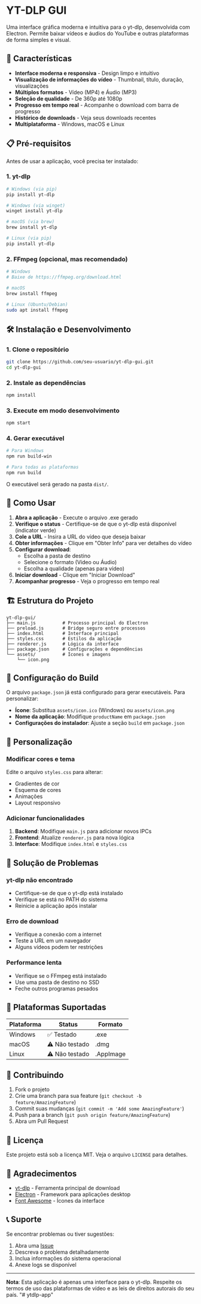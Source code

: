 # YT-DLP GUI

Uma interface gráfica moderna e intuitiva para o yt-dlp, desenvolvida com Electron. Permite baixar vídeos e áudios do YouTube e outras plataformas de forma simples e visual.

## 🚀 Características

- **Interface moderna e responsiva** - Design limpo e intuitivo
- **Visualização de informações do vídeo** - Thumbnail, título, duração, visualizações
- **Múltiplos formatos** - Vídeo (MP4) e Áudio (MP3)
- **Seleção de qualidade** - De 360p até 1080p
- **Progresso em tempo real** - Acompanhe o download com barra de progresso
- **Histórico de downloads** - Veja seus downloads recentes
- **Multiplataforma** - Windows, macOS e Linux

## 📋 Pré-requisitos

Antes de usar a aplicação, você precisa ter instalado:

### 1. yt-dlp

```bash
# Windows (via pip)
pip install yt-dlp

# Windows (via winget)
winget install yt-dlp

# macOS (via brew)
brew install yt-dlp

# Linux (via pip)
pip install yt-dlp
```

### 2. FFmpeg (opcional, mas recomendado)

```bash
# Windows
# Baixe de https://ffmpeg.org/download.html

# macOS
brew install ffmpeg

# Linux (Ubuntu/Debian)
sudo apt install ffmpeg
```

## 🛠️ Instalação e Desenvolvimento

### 1. Clone o repositório

```bash
git clone https://github.com/seu-usuario/yt-dlp-gui.git
cd yt-dlp-gui
```

### 2. Instale as dependências

```bash
npm install
```

### 3. Execute em modo desenvolvimento

```bash
npm start
```

### 4. Gerar executável

```bash
# Para Windows
npm run build-win

# Para todas as plataformas
npm run build
```

O executável será gerado na pasta `dist/`.

## 📖 Como Usar

1. **Abra a aplicação** - Execute o arquivo .exe gerado
2. **Verifique o status** - Certifique-se de que o yt-dlp está disponível (indicator verde)
3. **Cole a URL** - Insira a URL do vídeo que deseja baixar
4. **Obter informações** - Clique em "Obter Info" para ver detalhes do vídeo
5. **Configurar download**:
   - Escolha a pasta de destino
   - Selecione o formato (Vídeo ou Áudio)
   - Escolha a qualidade (apenas para vídeo)
6. **Iniciar download** - Clique em "Iniciar Download"
7. **Acompanhar progresso** - Veja o progresso em tempo real

## 🏗️ Estrutura do Projeto

```
yt-dlp-gui/
├── main.js          # Processo principal do Electron
├── preload.js       # Bridge seguro entre processos
├── index.html       # Interface principal
├── styles.css       # Estilos da aplicação
├── renderer.js      # Lógica da interface
├── package.json     # Configurações e dependências
└── assets/          # Ícones e imagens
    └── icon.png
```

## 🔧 Configuração do Build

O arquivo `package.json` já está configurado para gerar executáveis. Para personalizar:

- **Ícone**: Substitua `assets/icon.ico` (Windows) ou `assets/icon.png`
- **Nome da aplicação**: Modifique `productName` em `package.json`
- **Configurações do instalador**: Ajuste a seção `build` em `package.json`

## 🎨 Personalização

### Modificar cores e tema

Edite o arquivo `styles.css` para alterar:

- Gradientes de cor
- Esquema de cores
- Animações
- Layout responsivo

### Adicionar funcionalidades

1. **Backend**: Modifique `main.js` para adicionar novos IPCs
2. **Frontend**: Atualize `renderer.js` para nova lógica
3. **Interface**: Modifique `index.html` e `styles.css`

## 🐛 Solução de Problemas

### yt-dlp não encontrado

- Certifique-se de que o yt-dlp está instalado
- Verifique se está no PATH do sistema
- Reinicie a aplicação após instalar

### Erro de download

- Verifique a conexão com a internet
- Teste a URL em um navegador
- Alguns vídeos podem ter restrições

### Performance lenta

- Verifique se o FFmpeg está instalado
- Use uma pasta de destino no SSD
- Feche outros programas pesados

## 📱 Plataformas Suportadas

| Plataforma | Status         | Formato   |
| ---------- | -------------- | --------- |
| Windows    | ✅ Testado     | .exe      |
| macOS      | ⚠️ Não testado | .dmg      |
| Linux      | ⚠️ Não testado | .AppImage |

## 🤝 Contribuindo

1. Fork o projeto
2. Crie uma branch para sua feature (`git checkout -b feature/AmazingFeature`)
3. Commit suas mudanças (`git commit -m 'Add some AmazingFeature'`)
4. Push para a branch (`git push origin feature/AmazingFeature`)
5. Abra um Pull Request

## 📄 Licença

Este projeto está sob a licença MIT. Veja o arquivo `LICENSE` para detalhes.

## 🙏 Agradecimentos

- [yt-dlp](https://github.com/yt-dlp/yt-dlp) - Ferramenta principal de download
- [Electron](https://www.electronjs.org/) - Framework para aplicações desktop
- [Font Awesome](https://fontawesome.com/) - Ícones da interface

## 📞 Suporte

Se encontrar problemas ou tiver sugestões:

1. Abra uma [Issue](https://github.com/seu-usuario/yt-dlp-gui/issues)
2. Descreva o problema detalhadamente
3. Inclua informações do sistema operacional
4. Anexe logs se disponível

---

**Nota**: Esta aplicação é apenas uma interface para o yt-dlp. Respeite os termos de uso das plataformas de vídeo e as leis de direitos autorais do seu país.
"# ytdlp-app" 
